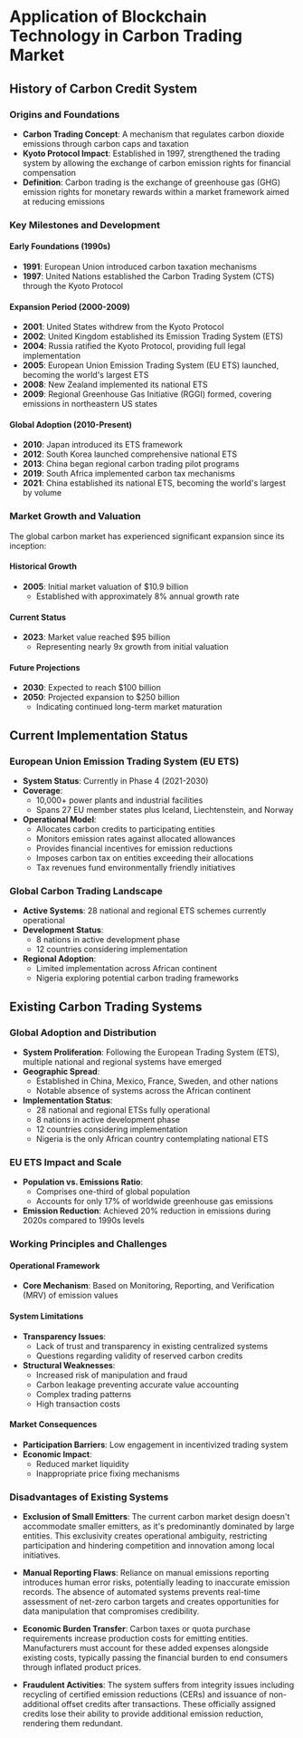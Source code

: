 # Application of Blockchain Technology in Carbon Trading Market

## History of Carbon Credit System

### Origins and Foundations
- **Carbon Trading Concept**: A mechanism that regulates carbon dioxide emissions through carbon caps and taxation
- **Kyoto Protocol Impact**: Established in 1997, strengthened the trading system by allowing the exchange of carbon emission rights for financial compensation
- **Definition**: Carbon trading is the exchange of greenhouse gas (GHG) emission rights for monetary rewards within a market framework aimed at reducing emissions

### Key Milestones and Development

#### Early Foundations (1990s)
- **1991**: European Union introduced carbon taxation mechanisms
- **1997**: United Nations established the Carbon Trading System (CTS) through the Kyoto Protocol

#### Expansion Period (2000-2009)
- **2001**: United States withdrew from the Kyoto Protocol
- **2002**: United Kingdom established its Emission Trading System (ETS)
- **2004**: Russia ratified the Kyoto Protocol, providing full legal implementation
- **2005**: European Union Emission Trading System (EU ETS) launched, becoming the world's largest ETS
- **2008**: New Zealand implemented its national ETS
- **2009**: Regional Greenhouse Gas Initiative (RGGI) formed, covering emissions in northeastern US states

#### Global Adoption (2010-Present)
- **2010**: Japan introduced its ETS framework
- **2012**: South Korea launched comprehensive national ETS
- **2013**: China began regional carbon trading pilot programs
- **2019**: South Africa implemented carbon tax mechanisms
- **2021**: China established its national ETS, becoming the world's largest by volume

### Market Growth and Valuation

The global carbon market has experienced significant expansion since its inception:

#### Historical Growth
- **2005**: Initial market valuation of $10.9 billion
    - Established with approximately 8% annual growth rate

#### Current Status
- **2023**: Market value reached $95 billion
    - Representing nearly 9x growth from initial valuation

#### Future Projections
- **2030**: Expected to reach $100 billion
- **2050**: Projected expansion to $250 billion
    - Indicating continued long-term market maturation

## Current Implementation Status

### European Union Emission Trading System (EU ETS)
- **System Status**: Currently in Phase 4 (2021-2030)
- **Coverage**: 
    - 10,000+ power plants and industrial facilities
    - Spans 27 EU member states plus Iceland, Liechtenstein, and Norway
- **Operational Model**:
    - Allocates carbon credits to participating entities
    - Monitors emission rates against allocated allowances
    - Provides financial incentives for emission reductions
    - Imposes carbon tax on entities exceeding their allocations
    - Tax revenues fund environmentally friendly initiatives

### Global Carbon Trading Landscape
- **Active Systems**: 28 national and regional ETS schemes currently operational
- **Development Status**:
    - 8 nations in active development phase
    - 12 countries considering implementation
- **Regional Adoption**:
    - Limited implementation across African continent
    - Nigeria exploring potential carbon trading frameworks

<!-- Note: Additional content about blockchain technology applications will be added in subsequent sections -->


## Existing Carbon Trading Systems

### Global Adoption and Distribution
- **System Proliferation**: Following the European Trading System (ETS), multiple national and regional systems have emerged
- **Geographic Spread**: 
    - Established in China, Mexico, France, Sweden, and other nations
    - Notable absence of systems across the African continent
- **Implementation Status**:
    - 28 national and regional ETSs fully operational
    - 8 nations in active development phase
    - 12 countries considering implementation
    - Nigeria is the only African country contemplating national ETS

### EU ETS Impact and Scale
- **Population vs. Emissions Ratio**: 
    - Comprises one-third of global population
    - Accounts for only 17% of worldwide greenhouse gas emissions
- **Emission Reduction**: Achieved 20% reduction in emissions during 2020s compared to 1990s levels

### Working Principles and Challenges

#### Operational Framework
- **Core Mechanism**: Based on Monitoring, Reporting, and Verification (MRV) of emission values

#### System Limitations
- **Transparency Issues**: 
    - Lack of trust and transparency in existing centralized systems
    - Questions regarding validity of reserved carbon credits
- **Structural Weaknesses**:
    - Increased risk of manipulation and fraud
    - Carbon leakage preventing accurate value accounting
    - Complex trading patterns
    - High transaction costs

#### Market Consequences
- **Participation Barriers**: Low engagement in incentivized trading system
- **Economic Impact**: 
    - Reduced market liquidity
    - Inappropriate price fixing mechanisms


### Disadvantages of Existing Systems

- **Exclusion of Small Emitters**: The current carbon market design doesn't accommodate smaller emitters, as it's predominantly dominated by large entities. This exclusivity creates operational ambiguity, restricting participation and hindering competition and innovation among local initiatives.

 - **Manual Reporting Flaws**: Reliance on manual emissions reporting introduces human error risks, potentially leading to inaccurate emission records. The absence of automated systems prevents real-time assessment of net-zero carbon targets and creates opportunities for data manipulation that compromises credibility.

- **Economic Burden Transfer**: Carbon taxes or quota purchase requirements increase production costs for emitting entities. Manufacturers must account for these added expenses alongside existing costs, typically passing the financial burden to end consumers through inflated product prices.

- **Fraudulent Activities**: The system suffers from integrity issues including recycling of certified emission reductions (CERs) and issuance of non-additional offset credits after transactions. These officially assigned credits lose their ability to provide additional emission reduction, rendering them redundant.
